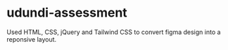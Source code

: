 # udundi-assessment
Used HTML, CSS, jQuery and Tailwind CSS to convert figma design into a reponsive layout.
